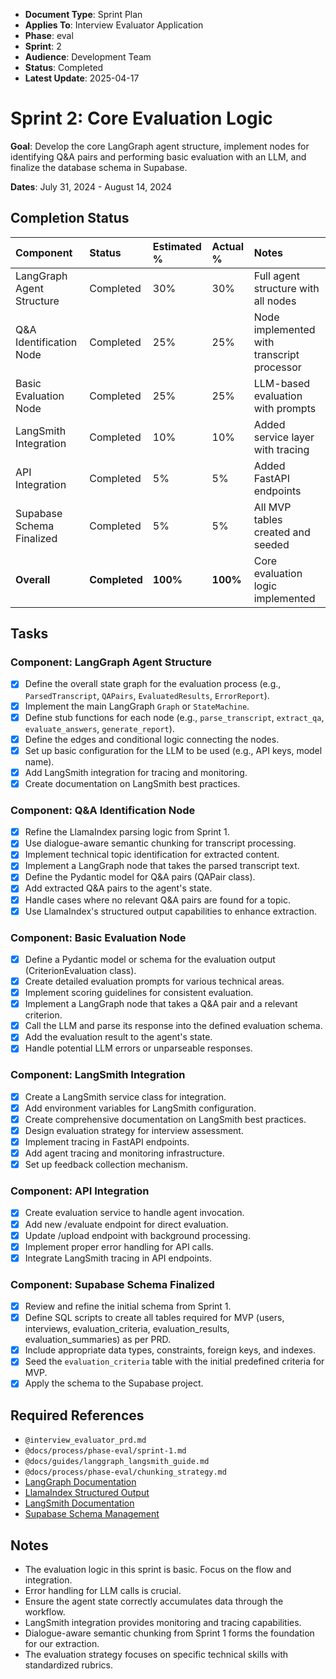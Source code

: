 <!-- LLM-CONTEXT-START -->
- **Document Type**: Sprint Plan
- **Applies To**: Interview Evaluator Application
- **Phase**: eval
- **Sprint**: 2
- **Audience**: Development Team
- **Status**: Completed
- **Latest Update**: 2025-04-17
<!-- LLM-CONTEXT-END -->

# Sprint 2: Core Evaluation Logic

**Goal**: Develop the core LangGraph agent structure, implement nodes for identifying Q&A pairs and performing basic evaluation with an LLM, and finalize the database schema in Supabase.

**Dates**: July 31, 2024 - August 14, 2024

## Completion Status

| Component                 | Status        | Estimated % | Actual % | Notes                                      |
| :------------------------ | :------------ | :---------- | :------- | :----------------------------------------- |
| LangGraph Agent Structure | Completed     | 30%         | 30%      | Full agent structure with all nodes       |
| Q&A Identification Node   | Completed     | 25%         | 25%      | Node implemented with transcript processor|
| Basic Evaluation Node     | Completed     | 25%         | 25%      | LLM-based evaluation with prompts         |
| LangSmith Integration     | Completed     | 10%         | 10%      | Added service layer with tracing          |
| API Integration           | Completed     | 5%          | 5%       | Added FastAPI endpoints                   |
| Supabase Schema Finalized | Completed     | 5%          | 5%       | All MVP tables created and seeded         |
| **Overall**               | **Completed** | **100%**    | **100%** | Core evaluation logic implemented         |

## Tasks

### Component: LangGraph Agent Structure
- [x] Define the overall state graph for the evaluation process (e.g., `ParsedTranscript`, `QAPairs`, `EvaluatedResults`, `ErrorReport`).
- [x] Implement the main LangGraph `Graph` or `StateMachine`.
- [x] Define stub functions for each node (e.g., `parse_transcript`, `extract_qa`, `evaluate_answers`, `generate_report`).
- [x] Define the edges and conditional logic connecting the nodes.
- [x] Set up basic configuration for the LLM to be used (e.g., API keys, model name).
- [x] Add LangSmith integration for tracing and monitoring.
- [x] Create documentation on LangSmith best practices.

### Component: Q&A Identification Node
- [x] Refine the LlamaIndex parsing logic from Sprint 1.
- [x] Use dialogue-aware semantic chunking for transcript processing.
- [x] Implement technical topic identification for extracted content.
- [x] Implement a LangGraph node that takes the parsed transcript text.
- [x] Define the Pydantic model for Q&A pairs (QAPair class).
- [x] Add extracted Q&A pairs to the agent's state.
- [x] Handle cases where no relevant Q&A pairs are found for a topic.
- [x] Use LlamaIndex's structured output capabilities to enhance extraction.

### Component: Basic Evaluation Node
- [x] Define a Pydantic model or schema for the evaluation output (CriterionEvaluation class).
- [x] Create detailed evaluation prompts for various technical areas.
- [x] Implement scoring guidelines for consistent evaluation.
- [x] Implement a LangGraph node that takes a Q&A pair and a relevant criterion.
- [x] Call the LLM and parse its response into the defined evaluation schema.
- [x] Add the evaluation result to the agent's state.
- [x] Handle potential LLM errors or unparseable responses.

### Component: LangSmith Integration
- [x] Create a LangSmith service class for integration.
- [x] Add environment variables for LangSmith configuration.
- [x] Create comprehensive documentation on LangSmith best practices.
- [x] Design evaluation strategy for interview assessment.
- [x] Implement tracing in FastAPI endpoints.
- [x] Add agent tracing and monitoring infrastructure.
- [x] Set up feedback collection mechanism.

### Component: API Integration
- [x] Create evaluation service to handle agent invocation.
- [x] Add new /evaluate endpoint for direct evaluation.
- [x] Update /upload endpoint with background processing.
- [x] Implement proper error handling for API calls.
- [x] Integrate LangSmith tracing in API endpoints.

### Component: Supabase Schema Finalized
- [x] Review and refine the initial schema from Sprint 1.
- [x] Define SQL scripts to create all tables required for MVP (users, interviews, evaluation_criteria, evaluation_results, evaluation_summaries) as per PRD.
- [x] Include appropriate data types, constraints, foreign keys, and indexes.
- [x] Seed the `evaluation_criteria` table with the initial predefined criteria for MVP.
- [x] Apply the schema to the Supabase project.

## Required References

-   `@interview_evaluator_prd.md`
-   `@docs/process/phase-eval/sprint-1.md`
-   `@docs/guides/langgraph_langsmith_guide.md`
-   `@docs/process/phase-eval/chunking_strategy.md`
-   [LangGraph Documentation](https://python.langchain.com/docs/langgraph/)
-   [LlamaIndex Structured Output](https://docs.llamaindex.ai/en/stable/module_guides/querying/structured_outputs/)
-   [LangSmith Documentation](https://docs.smith.langchain.com/)
-   [Supabase Schema Management](https://supabase.com/docs/guides/database/tables)

## Notes

- The evaluation logic in this sprint is basic. Focus on the flow and integration.
- Error handling for LLM calls is crucial.
- Ensure the agent state correctly accumulates data through the workflow.
- LangSmith integration provides monitoring and tracing capabilities.
- Dialogue-aware semantic chunking from Sprint 1 forms the foundation for our extraction.
- The evaluation strategy focuses on specific technical skills with standardized rubrics. 